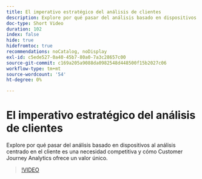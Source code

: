 ```yaml
---
title: El imperativo estratégico del análisis de clientes
description: Explore por qué pasar del análisis basado en dispositivos al análisis centrado en el cliente es una necesidad competitiva y cómo Customer Journey Analytics ofrece un valor único.
doc-type: Short Video
duration: 102
index: false
hide: true
hidefromtoc: true
recommendations: noCatalog, noDisplay
exl-id: c5ede527-0a40-45b7-80a0-7a3c28657c00
source-git-commit: c169a205a9088da0982548d448500f15b2027c06
workflow-type: tm+mt
source-wordcount: '54'
ht-degree: 0%

---
```


# El imperativo estratégico del análisis de clientes

Explore por qué pasar del análisis basado en dispositivos al análisis centrado en el cliente es una necesidad competitiva y cómo Customer Journey Analytics ofrece un valor único.

<!-- 62_S112_3442459_101_the-strategic-imperative-of-customer-analytics -->
>[!VIDEO](https://video.tv.adobe.com/v/3463004/?learn=on&enablevpops=true&captions=spa)
